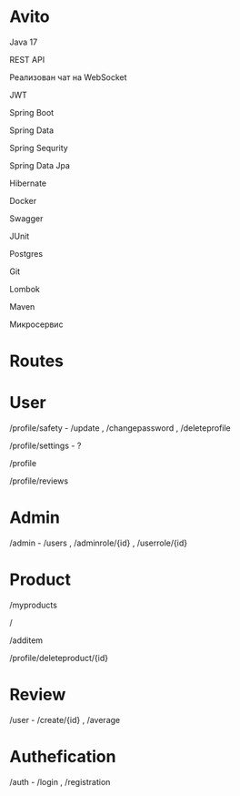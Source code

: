 # Avito

Java 17

REST API

Реализован чат на WebSocket

JWT

Spring Boot

Spring Data

Spring Sequrity

Spring Data Jpa

Hibernate

Docker

Swagger

JUnit

Postgres

Git

Lombok

Maven

Микросервис

# Routes

# User
/profile/safety - /update , /changepassword , /deleteprofile

/profile/settings - ?

/profile 

/profile/reviews

# Admin
/admin - /users , /adminrole/{id} , /userrole/{id}

# Product 
/myproducts

/

/additem

/profile/deleteproduct/{id}

# Review
/user - /create/{id} , /average

# Authefication
/auth - /login , /registration

